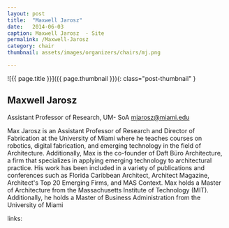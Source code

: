 ```yaml
---
layout: post
title:  "Maxwell Jarosz"
date:   2014-06-03
caption: Maxwell Jarosz  - Site
permalink: /Maxwell-Jarosz 
category: chair
thumbnail: assets/images/organizers/chairs/mj.png

---
```

![{{ page.title }}]({{ page.thumbnail }}){: class="post-thumbnail" }

## Maxwell Jarosz 

Assistant Professor of Research, UM- SoA 
mjarosz@miami.edu 

Max Jarosz is an Assistant Professor of Research and Director of Fabrication at the University of Miami where he teaches courses on robotics, digital fabrication, and emerging technology in the field of Architecture. Additionally, Max is the co-founder of Daft Büro Architecture, a firm that specializes in applying emerging technology to architectural practice. His work has been included in a variety of publications and conferences such as Florida Caribbean Architect, Architect Magazine, Architect's Top 20 Emerging Firms, and MAS Context. Max holds a Master of Architecture from the Massachusetts Institute of Technology (MIT). Additionally, he holds a Master of Business Administration from the University of Miami


links:
